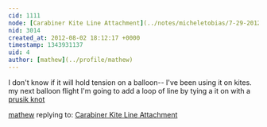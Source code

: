 ```yaml
---
cid: 1111
node: [Carabiner Kite Line Attachment](../notes/micheletobias/7-29-2012/carabiner-kite-line-attachment)
nid: 3014
created_at: 2012-08-02 18:12:17 +0000
timestamp: 1343931137
uid: 4
author: [mathew](../profile/mathew)
---
```


I don't know if it will hold tension on a balloon-- I've been using it on kites. my next balloon flight I'm going to add a loop of line by tying a it on with a [prusik knot](http://www.animatedknots.com/prusik/index.php)

[mathew](../profile/mathew) replying to: [Carabiner Kite Line Attachment](../notes/micheletobias/7-29-2012/carabiner-kite-line-attachment)

